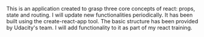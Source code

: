 This is an application created to grasp three core concepts of react: props, state and routing. I will update new functionalities periodically. It has been built using the create-react-app tool.
The basic structure has been provided by Udacity's team. I will add functionality to it as part of my react training.
